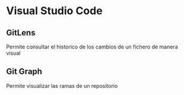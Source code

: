 # Visual Studio Code

## GitLens

Permite consultar el historico de los cambios de un fichero de manera visual

## Git Graph

Permite visualizar las ramas de un repositorio
